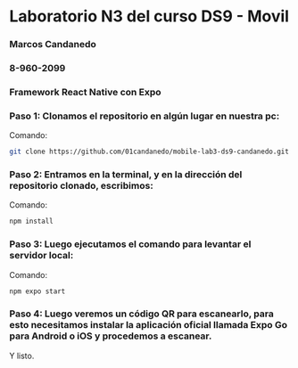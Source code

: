 # Laboratorio N3 del curso DS9 - Movil

### Marcos Candanedo
### 8-960-2099
### Framework React Native con Expo

### Paso 1: Clonamos el repositorio en algún lugar en nuestra pc:

Comando: 
```bash 
git clone https://github.com/01candanedo/mobile-lab3-ds9-candanedo.git
```

### Paso 2: Entramos en la terminal, y en la dirección del repositorio clonado, escribimos:

Comando: 
```bash 
npm install
```
### Paso 3: Luego ejecutamos el comando para levantar el servidor local:

Comando: 
```bash 
npm expo start
```

### Paso 4: Luego veremos un código QR para escanearlo, para esto necesitamos instalar la aplicación oficial llamada Expo Go para Android o iOS y procedemos a escanear.

Y listo.
